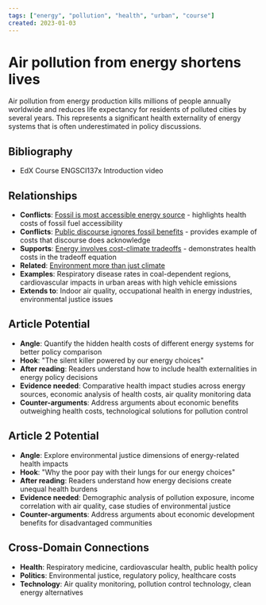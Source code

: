 ```yaml
---
tags: ["energy", "pollution", "health", "urban", "course"]
created: 2023-01-03
---
```


# Air pollution from energy shortens lives

Air pollution from energy production kills millions of people annually worldwide and reduces life expectancy for residents of polluted cities by several years. This represents a significant health externality of energy systems that is often underestimated in policy discussions.

## Bibliography

- EdX Course ENGSCI137x Introduction video

## Relationships
- **Conflicts**: [Fossil is most accessible energy source](energy-fossil-accessible.md) - highlights health costs of fossil fuel accessibility
- **Conflicts**: [Public discourse ignores fossil benefits](energy-discourse-fossil-benefits.md) - provides example of costs that discourse does acknowledge
- **Supports**: [Energy involves cost-climate tradeoffs](energy-cost-climate-tradeoffs.md) - demonstrates health costs in the tradeoff equation
- **Related**: [Environment more than just climate](energy-environment-broader.md)
- **Examples**: Respiratory disease rates in coal-dependent regions, cardiovascular impacts in urban areas with high vehicle emissions
- **Extends to**: Indoor air quality, occupational health in energy industries, environmental justice issues

## Article Potential
- **Angle**: Quantify the hidden health costs of different energy systems for better policy comparison
- **Hook**: "The silent killer powered by our energy choices"
- **After reading**: Readers understand how to include health externalities in energy policy decisions
- **Evidence needed**: Comparative health impact studies across energy sources, economic analysis of health costs, air quality monitoring data
- **Counter-arguments**: Address arguments about economic benefits outweighing health costs, technological solutions for pollution control

## Article 2 Potential
- **Angle**: Explore environmental justice dimensions of energy-related health impacts
- **Hook**: "Why the poor pay with their lungs for our energy choices"
- **After reading**: Readers understand how energy decisions create unequal health burdens
- **Evidence needed**: Demographic analysis of pollution exposure, income correlation with air quality, case studies of environmental justice
- **Counter-arguments**: Address arguments about economic development benefits for disadvantaged communities

## Cross-Domain Connections
- **Health**: Respiratory medicine, cardiovascular health, public health policy
- **Politics**: Environmental justice, regulatory policy, healthcare costs
- **Technology**: Air quality monitoring, pollution control technology, clean energy alternatives